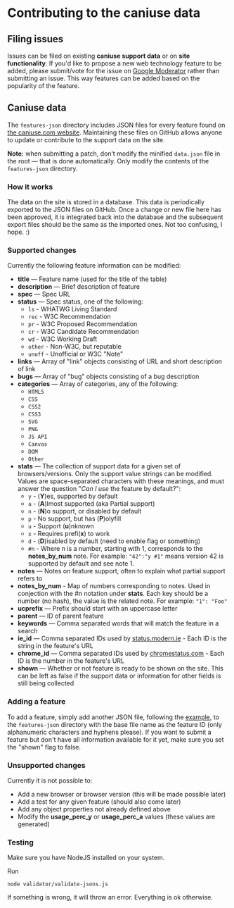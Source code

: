 # Contributing to the caniuse data

## Filing issues

Issues can be filed on existing **caniuse support data** or on **site functionality**. If you'd like to propose a new web technology feature to be added, please submit/vote for the issue on [Google Moderator](http://www.google.com/moderator/#15/e=ae425&t=ae425.40) rather than submitting an issue. This way features can be added based on the popularity of the feature.

## Caniuse data

The `features-json` directory includes JSON files for every feature found on [the caniuse.com website](http://caniuse.com/).
Maintaining these files on GitHub allows anyone to update or contribute to the support data on the site.

**Note:** when submitting a patch, don’t modify the minified `data.json` file in the root — that is done automatically. Only modify the contents of the `features-json` directory.

### How it works

The data on the site is stored in a database.
This data is periodically exported to the JSON files on GitHub.
Once a change or new file here has been approved, it is integrated back into the database
and the subsequent export files should be the same as the imported ones.
Not too confusing, I hope. :)

### Supported changes

Currently the following feature information can be modified:
* **title** — Feature name (used for the title of the table)
* **description** — Brief description of feature
* **spec** — Spec URL
* **status** — Spec status, one of the following:
	* `ls` - WHATWG Living Standard
	* `rec` - W3C Recommendation
	* `pr` - W3C Proposed Recommendation
	* `cr` - W3C Candidate Recommendation
	* `wd` - W3C Working Draft
	* `other` - Non-W3C, but reputable
	* `unoff` - Unofficial or W3C "Note"
* **links** — Array of "link" objects consisting of URL and short description of link
* **bugs** — Array of "bug" objects consisting of a bug description
* **categories** — Array of categories, any of the following:
	* `HTML5`
	* `CSS`
	* `CSS2`
	* `CSS3`
	* `SVG`
	* `PNG`
	* `JS API`
	* `Canvas`
	* `DOM`
	* `Other`
* **stats** — The collection of support data for a given set of browsers/versions. Only the support value strings can be modified. Values are space-separated characters with these meanings, and must answer the question "*Can I use* the feature by default?":
	* `y` - (**Y**)es, supported by default
	* `a` - (**A**)lmost supported (aka Partial support)
	* `n` - (**N**)o support, or disabled by default
	* `p` - No support, but has (**P**)olyfill
	* `u` - Support (**u**)nknown
	* `x` - Requires prefi(**x**) to work
	* `d` - (**D**)isabled by default (need to enable flag or something)
	* `#n` - Where n is a number, starting with 1, corresponds to the **notes_by_num** note.  For example: `"42":"y #1"` means version 42 is supported by default and see note 1.
* **notes** — Notes on feature support, often to explain what partial support refers to
* **notes_by_num** - Map of numbers corresponding to notes. Used in conjection with the #n notation under **stats**. Each key should be a number (no hash), the value is the related note. For example: `"1": "Foo"`
* **ucprefix** — Prefix should start with an uppercase letter
* **parent** — ID of parent feature
* **keywords** — Comma separated words that will match the feature in a search
* **ie_id** — Comma separated IDs used by [status.modern.ie](http://status.modern.ie) - Each ID is the string in the feature's URL 
* **chrome_id** — Comma separated IDs used by [chromestatus.com](http://chromestatus.com) - Each ID is the number in the feature's URL 
* **shown** — Whether or not feature is ready to be shown on the site. This can be left as false if the support data or information for other fields is still being collected

### Adding a feature

To add a feature, simply add another JSON file, following the [example](/sample-data.json), to the `features-json` directory with the base file name as the feature ID (only alphanumeric characters and hyphens please). If you want to submit a feature but don't have all information available for it yet, make sure you set the "shown" flag to false.

### Unsupported changes

Currently it is not possible to:
* Add a new browser or browser version (this will be made possible later)
* Add a test for any given feature (should also come later)
* Add any object properties not already defined above
* Modify the **usage\_perc\_y** or **usage\_perc\_a** values (these values are generated)

### Testing
Make sure you have NodeJS installed on your system.

Run

`node validator/validate-jsons.js`

If something is wrong, it will throw an error.
Everything is ok otherwise.
